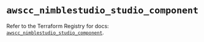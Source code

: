 # `awscc_nimblestudio_studio_component`

Refer to the Terraform Registry for docs: [`awscc_nimblestudio_studio_component`](https://registry.terraform.io/providers/hashicorp/awscc/0.70.0/docs/resources/nimblestudio_studio_component).
